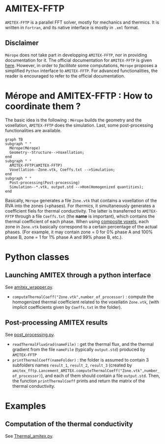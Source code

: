 

# AMITEX-FFTP

`AMITEX-FFTP` is a parallel FFT solver, mostly for mechanics and thermics.
It is written in `Fortran`, and its native interface is mostly in `.xml` format.

## Disclaimer

`Mérope` does not take part in developping `AMITEX-FFTP`, nor in providing documentation for it.
The official documentation for `AMITEX-FFTP` is given [here](http://www.maisondelasimulation.fr/projects/amitex/general/_build/html/map-site.html).
However, in order to *facilitate* some computations, `Mérope` proposes a simplified `Python` interface to `AMITEX-FFTP`.
For advanced functionalities, the reader is encouraged to refer to the official documentation.


# Mérope and AMITEX-FFTP : How to coordinate them ?

The basic idea is the following : `Mérope` builds the geometry and the voxellation, `AMITEX-FFTP` does the simulation.
Last, some post-processing functionalities are available.

```mermaid
graph TB
subgraph " "
  Mérope(Mérope)
  Geometry--Structure-->Voxellation;
end
subgraph " "
  AMITEX-FFTP(AMITEX-FFTP)
  Voxellation--Zone.vtk, Coeffs.txt -->Simulation;
end
subgraph " "
  Post-processing(Post-processing)
  Simulation--*.vtk, output.std -->Hom(Homogenized quantities);
end
```

Basically, `Mérope` generates a file `Zone.vtk` that contains a voxellation of the RVA into the zones (=phases).
For *thermics*, it simultaneously generates a coefficient fiels for thermal conductivity. The latter is transferred to `AMITEX-FFTP` through a file `Coeffs.txt` (the **name** is important), which contains the thermal coefficient of each phase.
When using [composite voxels](/doc/VoxellationManual.md), each zone in `Zone.vtk` basically correspond to a certain percentage of the actual phases. (For example, it may contain zone = 0 for 0% phase A and 100% phase B, zone = 1 for 1% phase A and 99% phase B, etc.).

# Python classes

## Launching AMITEX through a python interface

See [amitex_wrapper.py](tools/python/interface_amitex_fftp/amitex_wrapper.py).

- `computeThermalCoeff("Zone.vtk",number_of_processor)` : compute the homogenized thermal coefficient related to the voxellatin `Zone.vtk`, (with implicit coefficients given by `Coeffs.txt` in the folder).

## Post-processing AMITEX results

See [post_processing.py](tools/python/interface_amitex_fftp/post_processing.py).

- `readThermalFluxGrad(nameFile)` : get the thermal flux, and the thermal gradient from the file `nameFile` (typically `output.std`) produced by `AMITEX-FFTP`
- `printThermalCoeff(nameFolder)` : the folder is assumed to contain 3 subfolders names `result_1`, `result_2`, `result_3` (created by `amitex_fftp.Lancement_AMITEX.computeThermalCoeff("Zone.vtk",number_of_processor)`), and each of them should contain a file `output.std`. Then, the function `printThermalCoeff` prints and return the matrix of the thermal conductivity.


# Examples

## Computation of the thermal conductivity

See [Thermal_amitex.py](tests/microstructures/buildVoxellation/Thermal_amitex.py).  

